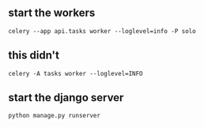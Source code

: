 ## start the workers
```
celery --app api.tasks worker --loglevel=info -P solo
```
## this didn't
```
celery -A tasks worker --loglevel=INFO
```
## start the django server
```
python manage.py runserver
```
